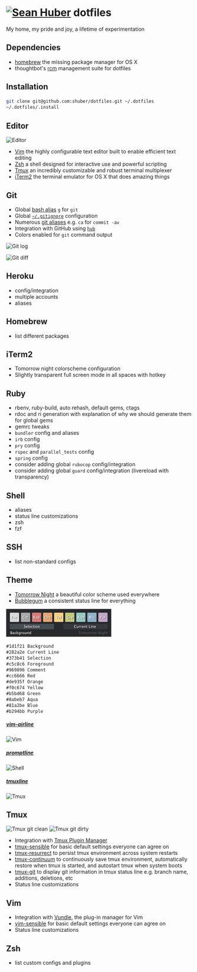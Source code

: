 # [![Sean Huber](https://cloud.githubusercontent.com/assets/2419/6550752/832d9a64-c5ea-11e4-9717-6f9aa6e023b5.png)](https://github.com/shuber) dotfiles

My home, my pride and joy, a lifetime of experimentation

## Dependencies

* [homebrew](http://brew.sh/) the missing package manager for OS X
* thoughtbot's [rcm](https://github.com/thoughtbot/rcm) management suite for dotfiles

## Installation

```bash
git clone git@github.com:shuber/dotfiles.git ~/.dotfiles
~/.dotfiles/.install
```

## Editor

![Editor](https://www.dropbox.com/s/e4846hxq04a4qu9/Screenshot%202015-08-29%2014.28.59.png?dl=1)

* [Vim](http://www.vim.org/) the highly configurable text editor built to enable efficient text editing
* [Zsh](http://www.zsh.org/) a shell designed for interactive use and powerful scripting
* [Tmux](https://tmux.github.io/) an incredibly customizable and robust terminal multiplexer
* [iTerm2](https://www.iterm2.com/) the terminal emulator for OS X that does amazing things

## Git

* Global [bash alias](https://github.com/shuber/dotfiles/blob/master/shell/aliases/git.sh#L1) `g` for `git`
* Global [`~/.gitignore`](https://github.com/shuber/dotfiles/blob/master/gitignore) configuration
* Numerous [git aliases](https://github.com/shuber/dotfiles/blob/master/gitconfig#L1) e.g. `ca` for `commit -av`
* Integration with GitHub using [`hub`](https://hub.github.com/)
* Colors enabled for `git` command output

![Git log](https://www.dropbox.com/s/rio9s6xa8nhacqm/Screenshot%202015-08-30%2015.13.22.png?dl=1)

![Git diff](https://www.dropbox.com/s/kckxiwc0bmahzgi/Screenshot%202015-08-30%2015.15.13.png?dl=1)

## Heroku

* config/integration
* multiple accounts
* aliases

## Homebrew

* list different packages

## iTerm2

* Tomorrow night colorscheme configuration
* Slightly transparent full screen mode in all spaces with hotkey

## Ruby

* rbenv, ruby-build, auto rehash, default gems, ctags
* rdoc and ri generation with explanation of why we should generate them for global gems
* gemrc tweaks
* `bundler` config and aliases
* `irb` config
* `pry` config
* `rspec` and `parallel_tests` config
* `spring` config
* consider adding global `rubocop` config/integration
* consider adding global `guard` config/integration (livereload with transparency)

## Shell

* aliases
* status line customizations
* zsh
* fzf

## SSH

* list non-standard configs

## Theme

* [Tomorrow Night](https://github.com/chriskempson/tomorrow-theme) a beautiful color scheme used everywhere
* [Bubblegum](https://github.com/bling/vim-airline/blob/master/autoload/airline/themes/bubblegum.vim) a consistent status line for everything

![Tomorrow Night](https://raw.githubusercontent.com/ChrisKempson/Tomorrow-Theme/master/Images/Tomorrow-Night-Palette.png)

```
#1d1f21 Background
#282a2e Current Line
#373b41 Selection
#c5c8c6 Foreground
#969896 Comment
#cc6666 Red
#de935f Orange
#f0c674 Yellow
#b5bd68 Green
#8abeb7 Aqua
#81a2be Blue
#b294bb Purple
```

##### [vim-airline](https://github.com/bling/vim-airline)
![Vim](https://www.dropbox.com/s/jawhcko1ztpo9yy/Screenshot%202015-08-30%2011.26.32.png?dl=1)

##### [promptline](https://github.com/edkolev/promptline.vim)
![Shell](https://www.dropbox.com/s/ct3gw516qs4bf8m/Screenshot%202015-08-30%2011.27.01.png?dl=1)

##### [tmuxline](https://github.com/edkolev/tmuxline.vim)
![Tmux](https://www.dropbox.com/s/es9ko7o4lv179xe/Screenshot%202015-08-30%2011.25.50.png?dl=1)

## Tmux

![Tmux git clean](https://www.dropbox.com/s/thuf5mkhojovols/Screenshot%202015-08-29%2013.32.30.png?dl=1)
![Tmux git dirty](https://www.dropbox.com/s/yqsgogc2olkqvqk/Screenshot%202015-08-29%2013.30.00.png?dl=1)

* Integration with [Tmux Plugin Manager](https://github.com/tmux-plugins/tpm)
* [tmux-sensible](https://github.com/tmux-plugins/tmux-sensible) for basic default settings everyone can agree on
* [tmux-resurrect](https://github.com/tmux-plugins/tmux-resurrect) to persist tmux environment across system restarts
* [tmux-continuum](https://github.com/tmux-plugins/tmux-continuum) to continuously save tmux environment, automatically restore when tmux is started, and autostart tmux when system boots
* [tmux-git](https://github.com/shuber/tmux-git) to display git information in tmux status line e.g. branch name, additions, deletions, etc
* Status line customizations

## Vim

* Integration with [Vundle](https://github.com/VundleVim/Vundle.vim), the plug-in manager for Vim
* [vim-sensible](https://github.com/tpope/vim-sensible) for basic default settings everyone can agree on
* Status line customizations

## Zsh

* list custom configs and plugins
